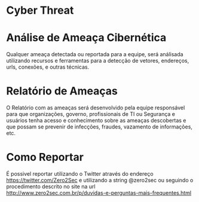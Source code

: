 # Cyber Threat

# Análise de Ameaça Cibernética

Qualquer ameaça detectada ou reportada para a equipe, será análisada utilizando recursos e ferramentas para a detecção de vetores, endereços, urls, conexões, e outras técnicas.

# Relatório de Ameaças

O Relatório com as ameaças será desenvolvido pela equipe responsável para que organizações, governo, profissionais de TI ou Segurança e usuários tenha acesso e conhecimento sobre as ameaças descobertas e que possam se prevenir de infecções, fraudes, vazamento de informações, etc.

# Como Reportar

É possivel reportar utilizando o Twitter através do endereço https://twitter.com/Zero2Sec e utilizando a string @zero2sec ou seguindo o procedimento descrito no site na url http://www.zero2sec.com.br/p/duvidas-e-perguntas-mais-frequentes.html
